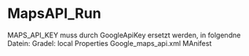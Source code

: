 # MapsAPI_Run

MAPS_API_KEY muss durch GoogleApiKey ersetzt werden, in folgendne Datein: 
Gradel: local Properties
Google_maps_api.xml
MAnifest
